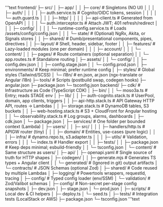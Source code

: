 '''text
frontend/
├─ src/
│  ├─ app/
│  │  ├─ core/                 # Singletons (NO UI)
│  │  │  ├─ auth/
│  │  │  │  ├─ auth.service.ts       # Cognito/OIDC tokens, session
│  │  │  │  └─ auth.guard.ts
│  │  │  ├─ http/
│  │  │  │  ├─ api-client.ts         # Generated from OpenAPI
│  │  │  │  └─ auth.interceptor.ts   # Attach JWT; 401 refresh/redirect
│  │  │  ├─ config/
│  │  │  │  └─ runtime-config.service.ts # Loads /assets/config/config.json
│  │  │  └─ state/                   # (Optional) NgRx, Akita, or Signals stores
│  │  ├─ shared/                     # Dumb/presentational components, pipes, directives
│  │  ├─ layout/                     # Shell, header, sidebar, footer
│  │  ├─ features/                   # Lazy-loaded modules (one per domain)
│  │  │  ├─ account/
│  │  │  └─ content/
│  │  ├─ pages/                      # Route containers (optional separation)
│  │  └─ app.routes.ts               # Standalone routing
│  ├─ assets/
│  │  └─ config/
│  │     ├─ config.dev.json
│  │     ├─ config.stage.json
│  │     └─ config.prod.json
│  ├─ environments/                  # Keep minimal; prefer runtime config
│  ├─ styles/                        # Global styles (Tailwind/SCSS)
│  └─ i18n/                          # en.json, ar.json (ngx-translate or Angular i18n)
├─ tools/                            # Scripts (postbuild swap, codegen hooks)
├─ angular.json
├─ package.json
└─ tsconfig.json
backend/
├─ cdk/                         # Infrastructure as Code (TypeScript CDK)
│  ├─ bin/
│  │  └─ moso3a.ts                   # Entry; reads STAGE env
│  ├─ lib/
│  │  ├─ auth-cognito.stack.ts       # UserPool, domain, app clients, triggers
│  │  ├─ api-http.stack.ts           # API Gateway HTTP API, routes -> Lambdas
│  │  ├─ storage.stack.ts            # DynamoDB tables, S3 buckets
│  │  ├─ web-hosting.stack.ts        # S3 + CloudFront for Angular hosting
│  │  └─ observability.stack.ts      # Log groups, alarms, dashboards
│  ├─ cdk.json
│  └─ package.json
│
├─ services/                    # One folder per bounded context (Lambda)
│  ├─ users/
│  │  ├─ src/
│  │  │  ├─ handlers/http.ts         # APIGW router (tiny)
│  │  │  ├─ domain/                  # Entities, use-cases (pure logic)
│  │  │  ├─ infra/                   # dynamo.repo.ts, s3.adapter.ts
│  │  │  ├─ utils/                   # Validation, errors
│  │  │  └─ index.ts                 # Handler export
│  │  ├─ tests/
│  │  ├─ package.json                # Keep deps minimal; esbuild-friendly
│  │  └─ tsconfig.json
│  └─ content/                       # Same structure as users/
│
├─ api/
│  ├─ openapi.yaml                   # Single source of truth for HTTP shapes
│  ├─ codegen/
│  │  ├─ generate.mjs                # Generates TS types + Angular client
│  │  └─ generated/                  # (Ignored in git) output artifacts
│  └─ contracts/                     # JSON Schemas (optional Zod)
│
├─ shared/                           # Code reused by multiple Lambdas
│  ├─ logging/                       # Powertools wrappers, requestId, tracing
│  ├─ config/                        # Typed config loader (env/SSM)
│  └─ validation/                    # Zod/Valibot schemas
│
├─ config/                           # Non-secret per-stage config snapshots
│  ├─ dev.json
│  ├─ stage.json
│  └─ prod.json
│
├─ scripts/                          # Local dev & CI helpers
│  ├─ deploy.ts
│  └─ seed.ts
│
├─ tests/                            # Integration tests (LocalStack or AWS)
├─ package.json
└─ tsconfig.json
'''text
